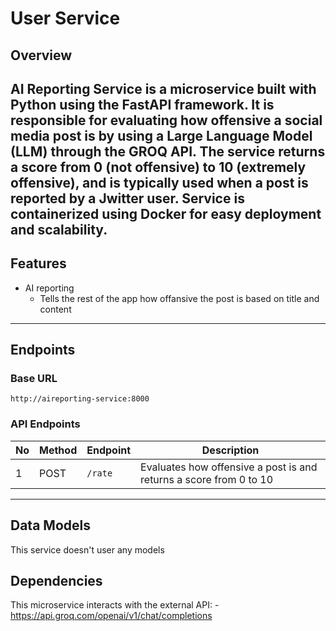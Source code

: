 # User Service

## Overview
AI Reporting Service is a microservice built with Python using the FastAPI framework. It is responsible for evaluating how offensive a social media post is by using a Large Language Model (LLM) through the GROQ API. The service returns a score from 0 (not offensive) to 10 (extremely offensive), and is typically used when a post is reported by a Jwitter user.
Service is containerized using Docker for easy deployment and scalability.
---

## Features
- AI reporting
  - Tells the rest of the app how offansive the post is based on title and content
---

## Endpoints
### Base URL
```console
http://aireporting-service:8000
```

### API Endpoints
| No | Method  | Endpoint  | Description                                             |
|----|---------|-----------|---------------------------------------------------------|
| 1  | POST    | `/rate`   | Evaluates how offensive a post is and returns a score from 0 to 10   |
---

## Data Models
This service doesn't user any models

## Dependencies
This microservice interacts with the external API:
    - https://api.groq.com/openai/v1/chat/completions